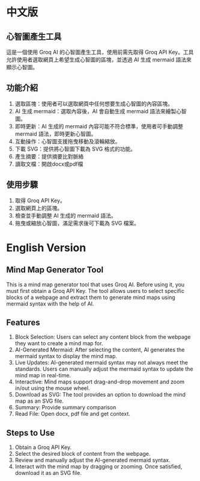 # 中文版
## 心智圖產生工具
這是一個使用 Groq AI 的心智圖產生工具，使用前需先取得 Groq API Key。工具允許使用者選取網頁上希望生成心智圖的區塊，並透過 AI 生成 mermaid 語法來顯示心智圖。

## 功能介紹
1. 選取區塊：使用者可以選取網頁中任何想要生成心智圖的內容區塊。
2. AI 生成 mermaid：選取內容後，AI 會自動生成 mermaid 語法來繪製心智圖。
3. 即時更新：AI 生成的 mermaid 內容可能不符合標準，使用者可手動調整 mermaid 語法，即時更新心智圖。
4. 互動操作：心智圖支援拖曳移動及滾輪縮放。
5. 下載 SVG：提供將心智圖下載為 SVG 格式的功能。
6. 產生摘要：提供摘要比對脈絡
7. 讀取文檔：開啟docx或pdf檔

## 使用步驟
1. 取得 Groq API Key。
2. 選取網頁上的區塊。
3. 檢查並手動調整 AI 生成的 mermaid 語法。
4. 拖曳或縮放心智圖，滿足需求後可下載為 SVG 檔案。



# English Version
## Mind Map Generator Tool
This is a mind map generator tool that uses Groq AI. Before using it, you must first obtain a Groq API Key. The tool allows users to select specific blocks of a webpage and extract them to generate mind maps using mermaid syntax with the help of AI.

## Features
1. Block Selection: Users can select any content block from the webpage they want to create a mind map for.
2. AI-Generated Mermaid: After selecting the content, AI generates the mermaid syntax to display the mind map.
3. Live Updates: AI-generated mermaid syntax may not always meet the standards. Users can manually adjust the mermaid syntax to update the mind map in real-time.
4. Interactive: Mind maps support drag-and-drop movement and zoom in/out using the mouse wheel.
5. Download as SVG: The tool provides an option to download the mind map as an SVG file.
6. Summary: Provide summary comparison
7. Read File: Open docx, pdf file and get context.

## Steps to Use
1. Obtain a Groq API Key.
2. Select the desired block of content from the webpage.
3. Review and manually adjust the AI-generated mermaid syntax.
4. Interact with the mind map by dragging or zooming. Once satisfied, download it as an SVG file.
